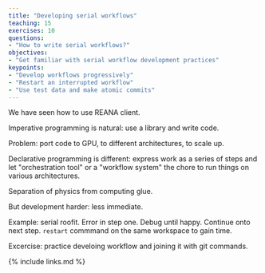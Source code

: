 ```yaml
---
title: "Developing serial workflows"
teaching: 15
exercises: 10
questions:
- "How to write serial workflows?"
objectives:
- "Get familiar with serial workflow development practices"
keypoints:
- "Develop workflows progressively"
- "Restart an interrupted workflow"
- "Use test data and make atomic commits"
---
```


We have seen how to use REANA client.

Imperative programming is natural: use a library and write code.

Problem: port code to GPU, to different architectures, to scale up.

Declarative programming is different: express work as a series of steps and let "orchestration tool"
or a "workflow system" the chore to run things on various architectures.

Separation of physics from computing glue.

But development harder: less immediate.

Example: serial roofit. Error in step one.  Debug until happy.  Continue onto next step. `restart`
commmand on the same workspace to gain time.

Excercise: practice develoing workflow and joining it with git commands.

{% include links.md %}

